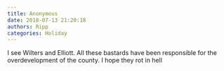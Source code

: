 ```yaml
---
title: Anonymous
date: 2018-07-13 21:20:18
authors: Ripp
categories: Holiday
---
```


 I see Wilters and Elliott.   All these bastards have been responsible for the overdevelopment of the county.   I hope they rot in hell